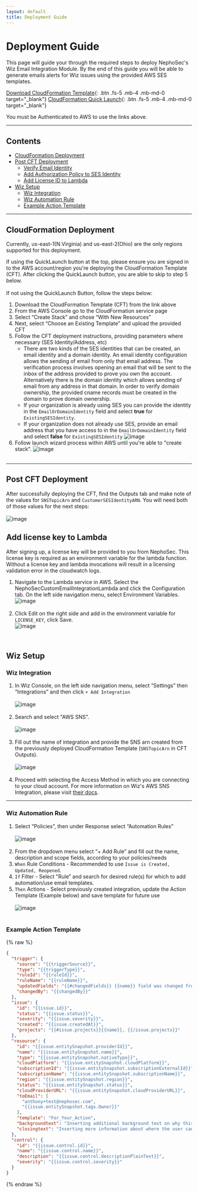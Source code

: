 ```yaml
---
layout: default
title: Deployment Guide
---
```


# Deployment Guide
This page will guide your through the required steps to deploy NephoSec's Wiz Email Integration Module. By the end of 
this guide you will be able to generate emails alerts for Wiz issues using the provided AWS SES templates.

[Download CloudFormation Template](https://wiz-custom-email-integration-cft-bucket.s3.us-east-1.amazonaws.com/wiz-custom-email-integration-cft%3Alatest.yaml){: .btn .fs-5 .mb-4 .mb-md-0 target="_blank"} [CloudFormation Quick Launch](https://us-east-1.console.aws.amazon.com/cloudformation/home?region=us-east-1#/stacks/create/review?templateURL=https://wiz-custom-email-integration-cft-bucket.s3.us-east-1.amazonaws.com/wiz-custom-email-integration-cft%3Alatest.yaml&stackName=NephoSecCustomWizEmailIntegration){: .btn .fs-5 .mb-4 .mb-md-0 target="_blank"}

You must be Authenticated to AWS to use the links above.

---

## Contents

- [CloudFormation Deployment](#cloudformation-deployment)
- [Post CFT Deployment](#post-cft-deployment)
  - [Verify Email Identity](#verify-email-identity)
  - [Add Authorization Policy to SES Identity](#add-authorization-policy-to-ses-identity)
  - [Add License ID to Lambda](#add-license-id-to-lambda)
- [Wiz Setup](#wiz-setup)
  - [Wiz Integration](#wiz-integration)
  - [Wiz Automation Rule](#wiz-automation-rule)
  - [Example Action Template](#example-action-template)


---
## CloudFormation Deployment

Currently, us-east-1(N.Virginia) and us-east-2(Ohio) are the only regions supported for this deployment.<br>

If using the QuickLaunch button at the top, please ensure you are signed in to the AWS account/region you're 
deploying the CloudFormation Template (CFT). After clicking the QuickLaunch button, you are able to skip to step 5 below. 
<br><br>
If not using the QuickLaunch Button, follow the steps below:

1. Download the CloudFormation Template (CFT) from the link above
2. From the AWS Console go to the CloudFormation service page
3. Select “Create Stack” and chose “With New Resources”
4. Next, select “Choose an Existing Template” and upload the provided CFT
5. Follow the CFT deployment instructions, providing parameters where necessary (SES Identity/Address, etc) <br>
   * There are two kinds of the SES identities that can be created, an email identity and a domain identity. An email identity 
   configuration allows the sending of email from only that email address. The verification process involves opening an email
   that will be sent to the inbox of the address provided to prove you own the account. Alternatively there is the domain 
   identity which allows sending of email from any address in that domain. In order to verify domain ownership, the provided
   cname records must be created in the domain to prove domain ownership.
   * If your organization is already using SES you can provide the identity in the `EmailOrDomainIdentity` field and select **true** for `ExistingSESIdentity`.
   * If your organization does not already use SES, provide an email address that you have access to in the `EmailOrDomainIdentity` field and select **false** for `ExistingSESIdentity`
   ![image](../../images/WCEI-CFTParameters.png)<br>
6. Follow launch wizard process within AWS until you're able to "create stack".
![image](../../images/WCEI-CFTConfirmation.png)<br><br>

---

##  Post CFT Deployment

After successfully deploying the CFT, find the Outputs tab and make note of the values for `SNSTopicArn` and 
`CustomerSESIdentityARN`. You will need both of those values for the next steps:<br><br>
![image](../../images/WCEI-CFTOutputs.png)<br>




## Add license key to Lambda

After signing up, a license key will be provided to you from NephoSec. This license key is required as an environment 
variable for the lambda function. Without a license key and lambda invocations will result in a licensing validation 
error in the cloudwatch logs. 
1. Navigate to the Lambda service in AWS. Select the NephoSecCustomEmailIntegrationLambda and click the Configuration
tab. On the left side navigation menu, select Environment Variables.<br>
![image](../../images/WCEI-LambdaSetup.png)<br><br>
2. Click Edit on the right side and add in the environment variable for `LICENSE_KEY`, click Save.<br>
![image](../../images/WCEI-LicenseKeyLambda.png)
<br>

## Wiz Setup

### Wiz Integration

1. In Wiz Console, on the left side navigation menu, select “Settings” then “Integrations” and then click `+ Add Integration`<br><br>
![image](../../images/WCEI-WizAddIntegration.png)<br><br>
2. Search and select "AWS SNS". <br><br>![image](../../images/WCEI-AddSNS.png)<br><br>
3. Fill out the name of integration and provide the SNS arn created from the previously 
deployed CloudFormation Template (`SNSTopicArn` in CFT Outputs).<br><br>
![image](../../images/WCEI-SNSArn.png)<br><br>
4. Proceed with selecting the Access Method in which you are connecting to your cloud account. For more information on 
Wiz's AWS SNS Integration, please visit [their docs](https://docs.wiz.io/wiz-docs/docs/sns-integration?lng=en). 

___

### Wiz Automation Rule

1. Select “Policies”, then under Response select “Automation Rules”<br><br>
![image](../../images/WCEI-AutomationRules.png)<br><br>
2. From the dropdown menu select “+ Add Rule” and fill out the name, description and scope fields, according to your policies/needs
3. `When` Rule Conditions - Recommended to use `Issue is Created, Updated, Reopened`.
4. `If` Filter - Select "Rule” and search for desired rule(s) for which to add automation/use email templates.
5. `Then` Actions - Select previously created integration, update the Action Template (Example below) and save template 
for future use<br><br>
![image](../../images/WCEI-AutomationRuleConfig.png)<br><br>


### Example Action Template

{% raw %}
```json
{
  "trigger": {
    "source": "{{triggerSource}}",
    "type": "{{triggerType}}",
    "ruleId": "{{ruleId}}",
    "ruleName": "{{ruleName}}",
    "updatedFields": "{{#changedFields}} {{name}} field was changed from {{previousValue}} to {{newValue}}, {{/changedFields}}",
    "changedBy": "{{changedBy}}"
  },
  "issue": {
    "id": "{{issue.id}}",
    "status": "{{issue.status}}",
    "severity": "{{issue.severity}}",
    "created": "{{issue.createdAt}}",
    "projects": "{{#issue.projects}}{{name}}, {{/issue.projects}}"
  },
  "resource": {
    "id": "{{issue.entitySnapshot.providerId}}",
    "name": "{{issue.entitySnapshot.name}}",
    "type": "{{issue.entitySnapshot.nativeType}}",
    "cloudPlatform": "{{issue.entitySnapshot.cloudPlatform}}",
    "subscriptionId": "{{issue.entitySnapshot.subscriptionExternalId}}",
    "subscriptionName": "{{issue.entitySnapshot.subscriptionName}}",
    "region": "{{issue.entitySnapshot.region}}",
    "status": "{{issue.entitySnapshot.status}}",
    "cloudProviderURL": "{{issue.entitySnapshot.cloudProviderURL}}",
    "toEmail": [
      "anthony+test@nephosec.com",
      "{{issue.entitySnapshot.tags.Owner}}"
    ],
    "template": "For_Your_Action",
    "backgroundtext": "Inserting additional background text on why this is a bad practice",
    "closingtext": "Inserting more information about where the user can obtain more information about the issue."
  },
  "control": {
    "id": "{{issue.control.id}}",
    "name": "{{issue.control.name}}",
    "description": "{{issue.control.descriptionPlainText}}",
    "severity": "{{issue.control.severity}}"
  }
}
```
{% endraw %}
